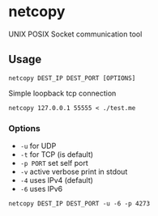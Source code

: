# netcopy

UNIX POSIX Socket communication tool

## Usage

```shell
netcopy DEST_IP DEST_PORT [OPTIONS]

```

Simple loopback tcp connection

```
netcopy 127.0.0.1 55555 < ./test.me
```

### Options

- `-u` for UDP
- `-t` for TCP (is default)
- `-p PORT` set self port
- `-v` active verbose print in stdout
- `-4` uses IPv4 (default)
- `-6` uses IPv6

```shell
netcopy DEST_IP DEST_PORT -u -6 -p 4273
```

